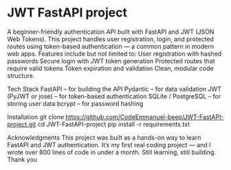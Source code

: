 # JWT FastAPI project
A beginner-friendly authentication API built with FastAPI and JWT (JSON Web Tokens). This project handles user registration, login, and protected routes using token-based authentication — a common pattern in modern web apps.
Features include but not limited to:
User registration with hashed passwords
Secure login with JWT token generation
Protected routes that require valid tokens
Token expiration and validation
Clean, modular code structure.

Tech Stack
FastAPI – for building the API
Pydantic – for data validation
JWT (PyJWT or jose) – for token-based authentication
SQLite / PostgreSQL – for storing user data
bcrypt – for password hashing

Installation
git clone https://github.com/CodeEmmanuel-beep/JWT-FastAPI-project.git
cd JWT-FastAPI-project
pip install -r requirements.txt

Acknowledgments
This project was built as a hands-on way to learn FastAPI and JWT authentication. It’s my first real coding project — and I wrote over 800 lines of code in under a month. Still learning, still building. Thank you
